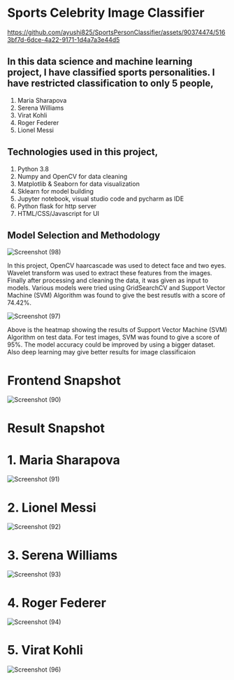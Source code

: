 # Sports Celebrity Image Classifier

https://github.com/ayushi825/SportsPersonClassifier/assets/90374474/5163bf7d-6dce-4a22-9171-1d4a7a3e44d5

## In this data science and machine learning project, I have classified sports personalities. I have restricted classification to only 5 people,

1. Maria Sharapova
2. Serena Williams
3. Virat Kohli
4. Roger Federer
5. Lionel Messi
## Technologies used in this project,
1. Python 3.8
2. Numpy and OpenCV for data cleaning
3. Matplotlib & Seaborn for data visualization
4. Sklearn for model building
5. Jupyter notebook, visual studio code and pycharm as IDE
6. Python flask for http server
7. HTML/CSS/Javascript for UI
## Model Selection and Methodology


![Screenshot (98)](https://github.com/ayushi825/SportsPersonClassifier/assets/90374474/18500676-2694-4a72-878e-b288c7c5a7ff)

In this project, OpenCV haarcascade was used to detect face and two eyes. Wavelet transform was used to extract these features from the images. Finally after processing and cleaning the data, it was given as input to models. Various models were tried using GridSearchCV and Support Vector Machine (SVM) Algorithm was found to give the best resutls with a score of 74.42%.

![Screenshot (97)](https://github.com/ayushi825/SportsPersonClassifier/assets/90374474/fb73604c-8df4-4f9b-a04d-b94820550021)

Above is the heatmap showing the results of Support Vector Machine (SVM) Algorithm on test data. For test images, SVM was found to give a score of 95%. The model accuracy could be improved by using a bigger dataset. Also deep learning may give better results for image classificaion

# Frontend Snapshot

![Screenshot (90)](https://github.com/ayushi825/SportsPersonClassifier/assets/90374474/b856a7a3-b8c7-4ba0-9667-b9eb1ab43791)
 
# Result Snapshot
 # 1. Maria Sharapova

![Screenshot (91)](https://github.com/ayushi825/SportsPersonClassifier/assets/90374474/be482411-1338-4781-aaf1-134f2ebf73ab)
# 2. Lionel Messi
![Screenshot (92)](https://github.com/ayushi825/SportsPersonClassifier/assets/90374474/a3a22e99-6fc5-41dd-9130-19257cdfe88d)
# 3. Serena Williams
![Screenshot (93)](https://github.com/ayushi825/SportsPersonClassifier/assets/90374474/302bf23b-d509-4a5a-89f6-90d2d1e74201)
# 4. Roger Federer
![Screenshot (94)](https://github.com/ayushi825/SportsPersonClassifier/assets/90374474/d612eeb8-7a77-4d6b-9a97-186d7b5504ca)
# 5. Virat Kohli
![Screenshot (96)](https://github.com/ayushi825/SportsPersonClassifier/assets/90374474/abafb56b-e545-47fe-b4d9-b28821b6f7a3)
